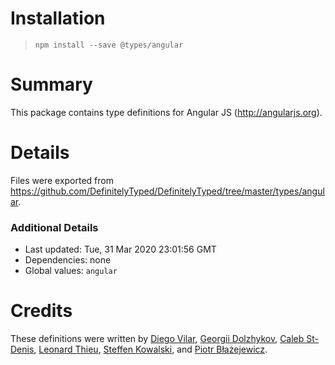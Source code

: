 # Installation
> `npm install --save @types/angular`

# Summary
This package contains type definitions for Angular JS (http://angularjs.org).

# Details
Files were exported from https://github.com/DefinitelyTyped/DefinitelyTyped/tree/master/types/angular.

### Additional Details
 * Last updated: Tue, 31 Mar 2020 23:01:56 GMT
 * Dependencies: none
 * Global values: `angular`

# Credits
These definitions were written by [Diego Vilar](https://github.com/diegovilar), [Georgii Dolzhykov](https://github.com/thorn0), [Caleb St-Denis](https://github.com/calebstdenis), [Leonard Thieu](https://github.com/leonard-thieu), [Steffen Kowalski](https://github.com/scipper), and [Piotr Błażejewicz](https://github.com/peterblazejewicz).
